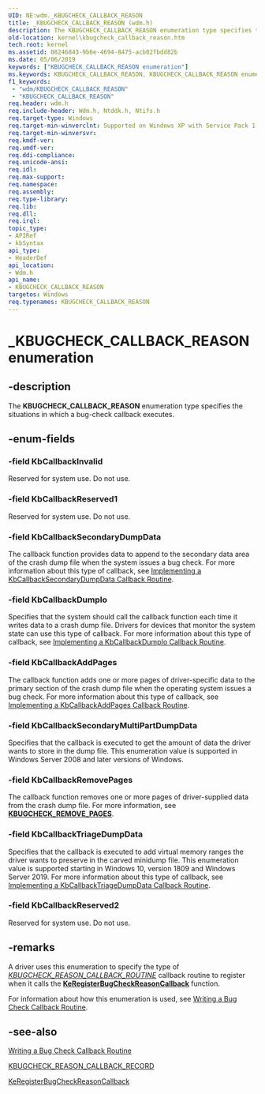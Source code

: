 ```yaml
---
UID: NE:wdm._KBUGCHECK_CALLBACK_REASON
title: _KBUGCHECK_CALLBACK_REASON (wdm.h)
description: The KBUGCHECK_CALLBACK_REASON enumeration type specifies the situations in which a bug-check callback executes.
old-location: kernel\kbugcheck_callback_reason.htm
tech.root: kernel
ms.assetid: 08246843-9b6e-4694-8475-acb02fbdd82b
ms.date: 05/06/2019
keywords: ["KBUGCHECK_CALLBACK_REASON enumeration"]
ms.keywords: KBUGCHECK_CALLBACK_REASON, KBUGCHECK_CALLBACK_REASON enumeration [Kernel-Mode Driver Architecture], KbCallbackAddPages, KbCallbackDumpIo, KbCallbackInvalid, KbCallbackReserved1, KbCallbackSecondaryDumpData, _KBUGCHECK_CALLBACK_REASON, kernel.kbugcheck_callback_reason, sysenum_e8373f57-7ba5-44ad-9ad9-4110710732ee.xml, wdm/KBUGCHECK_CALLBACK_REASON, wdm/KbCallbackAddPages, wdm/KbCallbackDumpIo, wdm/KbCallbackInvalid, wdm/KbCallbackReserved1, wdm/KbCallbackSecondaryDumpData
f1_keywords:
 - "wdm/KBUGCHECK_CALLBACK_REASON"
 - "KBUGCHECK_CALLBACK_REASON"
req.header: wdm.h
req.include-header: Wdm.h, Ntddk.h, Ntifs.h
req.target-type: Windows
req.target-min-winverclnt: Supported on Windows XP with Service Pack 1 (SP1), Windows Server 2003, and later versions of the Windows operating system.
req.target-min-winversvr:
req.kmdf-ver:
req.umdf-ver:
req.ddi-compliance:
req.unicode-ansi:
req.idl:
req.max-support:
req.namespace:
req.assembly:
req.type-library:
req.lib:
req.dll:
req.irql:
topic_type:
- APIRef
- kbSyntax
api_type:
- HeaderDef
api_location:
- Wdm.h
api_name:
- KBUGCHECK_CALLBACK_REASON
targetos: Windows
req.typenames: KBUGCHECK_CALLBACK_REASON
---
```


# _KBUGCHECK_CALLBACK_REASON enumeration

## -description

The <b>KBUGCHECK_CALLBACK_REASON</b> enumeration type specifies the situations in which a bug-check callback executes.

## -enum-fields

### -field KbCallbackInvalid
Reserved for system use. Do not use.

### -field KbCallbackReserved1

Reserved for system use. Do not use.

### -field KbCallbackSecondaryDumpData

The callback function provides data to append to the secondary data area of the crash dump file when the system issues a bug check. For more information about this type of callback, see <a href="https://docs.microsoft.com/windows-hardware/drivers/kernel/writing-a-bug-check-callback-routine#implementing-a-kbcallbacksecondarydumpdata-callback-routine">Implementing a KbCallbackSecondaryDumpData Callback Routine</a>.

### -field KbCallbackDumpIo

Specifies that the system should call the callback function each time it writes data to a crash dump file. Drivers for devices that monitor the system state can use this type of callback. For more information about this type of callback, see <a href="https://docs.microsoft.com/windows-hardware/drivers/kernel/writing-a-bug-check-callback-routine#implementing-a-kbcallbackdumpio-callback-routine">Implementing a KbCallbackDumpIo Callback Routine</a>.

### -field KbCallbackAddPages

The callback function adds one or more pages of driver-specific data to the primary section of the crash dump file when the operating system issues a bug check. For more information about this type of callback, see <a href="https://docs.microsoft.com/windows-hardware/drivers/kernel/writing-a-bug-check-callback-routine#implementing-a-kbcallbackaddpages-callback-routine">Implementing a KbCallbackAddPages Callback Routine</a>.

### -field KbCallbackSecondaryMultiPartDumpData

Specifies that the callback is executed to get the amount of data the driver wants to store in the dump file. This enumeration value is supported in Windows Server 2008 and later versions of Windows.

### -field KbCallbackRemovePages

The callback function removes one or more pages of driver-supplied data from the crash dump file. For more information, see <b><a href="https://docs.microsoft.com/windows-hardware/drivers/ddi/wdm/ns-wdm-_kbugcheck_remove_pages">KBUGCHECK_REMOVE_PAGES</a></b>.

### -field KbCallbackTriageDumpData

Specifies that the callback is executed to add virtual memory ranges the driver wants to preserve in the carved minidump file. This enumeration value is supported starting in Windows 10, version 1809 and Windows Server 2019. For more information about this type of callback, see <a href="https://docs.microsoft.com/windows-hardware/drivers/kernel/writing-a-bug-check-callback-routine#implementing-a-kbcallbacktriagedumpdata-callback-routine">Implementing a KbCallbackTriageDumpData Callback Routine</a>.

### -field KbCallbackReserved2

Reserved for system use. Do not use.

## -remarks

A driver uses this enumeration to specify the type of [*KBUGCHECK_REASON_CALLBACK_ROUTINE*](https://docs.microsoft.com/windows-hardware/drivers/ddi/wdm/nc-wdm-kbugcheck_reason_callback_routine) callback routine to register when it calls the [**KeRegisterBugCheckReasonCallback**](https://docs.microsoft.com/windows-hardware/drivers/ddi/wdm/nf-wdm-keregisterbugcheckreasoncallback) function.

For information about how this enumeration is used, see <a href="https://docs.microsoft.com/windows-hardware/drivers/kernel/writing-a-bug-check-callback-routine">Writing a Bug Check Callback Routine</a>.

## -see-also

<a href="https://docs.microsoft.com/windows-hardware/drivers/kernel/writing-a-bug-check-callback-routine">Writing a Bug Check Callback Routine</a>

<a href="https://docs.microsoft.com/windows-hardware/drivers/kernel/eprocess">KBUGCHECK_REASON_CALLBACK_RECORD</a>

<a href="https://docs.microsoft.com/windows-hardware/drivers/ddi/wdm/nf-wdm-keregisterbugcheckreasoncallback">KeRegisterBugCheckReasonCallback</a>
